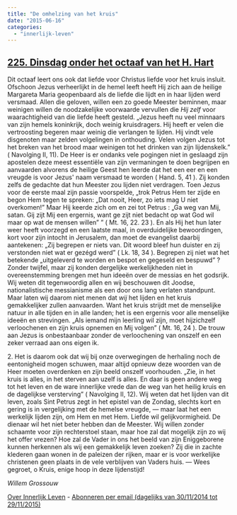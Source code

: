 ```yaml
---
title: "De omhelzing van het kruis"
date: "2015-06-16"
categories: 
  - "innerlijk-leven"
---
```


## [225\. Dinsdag onder het octaaf van het H. Hart](http://ift.tt/1GIyL3k)

Dit octaaf leert ons ook dat liefde voor Christus liefde voor het kruis insluit. Ofschoon Jezus verheerlijkt in de hemel leeft heeft Hij zich aan de heilige Margareta Maria geopenbaard als de liefde die lijdt en in haar lijden werd versmaad. Allen die geloven, willen een zo goede Meester beminnen, maar weinigen willen de noodzakelijke voorwaarde vervullen die _Hij zelf_ voor waarachtigheid van die liefde heeft gesteld. „Jezus heeft nu veel minnaars van zijn hemels koninkrijk, doch weinig kruisdragers. Hij heeft er velen die vertroosting begeren maar weinig die verlangen te lijden. Hij vindt vele disgenoten maar zelden volgelingen in onthouding. Velen volgen Jezus tot het breken van het brood maar weinigen tot het drinken van zijn lijdenskelk.” ( Navolging II, 11). De Heer is er ondanks vele pogingen niet in geslaagd zijn apostelen deze meest essentiële van zijn vermaningen te doen begrijpen en aanvaarden alvorens de heilige Geest hen leerde dat het een eer en een vreugde is voor Jezus' naam versmaad te worden ( Hand. 5, 41 ). Zij konden zelfs de gedachte dat hun Meester zou lijden niet verdragen. Toen Jezus voor de eerste maal zijn passie voorspelde, „trok Petrus Hem ter zijde en begon Hem tegen te spreken: „Dat nooit, Heer, zo iets mag U niet overkomen!” Maar Hij keerde zich om en zei tot Petrus : „Ga weg van Mij, satan. Gij zijt Mij een ergernis, want ge zijt niet bedacht op wat God wil maar op wat de mensen willen” ” ( Mt. 16, 22. 23 ). En als Hij het hun later weer heeft voorzegd en een laatste maal, in overduidelijke bewoordingen, kort voor zijn intocht in Jerusalem, dan moet de evangelist daarbij aantekenen: „Zij begrepen er niets van. Dit woord bleef hun duister en zij verstonden niet wat er gezégd werd” ( Lk. 18, 34 ). Begrepen zij niet wat het betekende „uitgeleverd te worden en bespot en gegeseld en bespuwd” ? Zonder twijfel, maar zij konden dergelijke werkelijkheden niet in overeenstemming brengen met hun ideeën over de messias en het godsrijk. Wij weten dit tegenwoordig allen en wij beschouwen dit Joodse, nationalistische messianisme als een door ons lang verlaten standpunt. Maar laten wij daarom niet menen dat _wij_ het lijden en het kruis gemakkelijker zullen aanvaarden. Want het kruis strijdt met de menselijke natuur in alle tijden en in alle landen; het is een ergernis voor alle menselijke ideeën en strevingen. „Als iemand mijn leerling wil zijn, moet hijzichzelf verloochenen en zijn kruis opnemen en Mij volgen” ( Mt. 16, 24 ). De trouw aan Jezus is onbestaanbaar zonder de verloochening van onszelf en een zeker verraad aan ons eigen ik.

2\. Het is daarom ook dat wij bij onze overwegingen de herhaling noch de eentonigheid mogen schuwen, maar altijd opnieuw deze woorden van de Heer moeten overdenken en zijn beeld onszelf voorhouden. „Zie, in het kruis is alles, in het sterven aan uzelf is alles. En daar is geen andere weg tot het leven en de ware innerlijke vrede dan de weg van het heilig kruis en de dagelijkse versterving” ( Navolging II, 12). Wij weten dat het lijden van dit leven, zoals Sint Petrus zegt in het epistel van de Zondag, slechts kort en gering is in vergelijking met de hemelse vreugde, — maar laat het een werkelijk lijden zijn, om Hem en met Hem. Liefde wil gelijkvormigheid. De dienaar wil het niet beter hebben dan de Meester. Wij willen zonder schaamte voor zijn rechterstoel staan, maar hoe zal dat mogelijk zijn zo wij het offer vrezen? Hoe zal de Vader in ons het beeld van zijn Eniggeborene kunnen herkennen als wij een gemakkelijk leven zoeken? Zij die in zachte klederen gaan wonen in de paleizen der rijken, maar er is voor werkelijke christenen geen plaats in de vele verblijven van Vaders huis. — Wees gegroet, o Kruis, enige hoop in deze lijdenstijd!

_Willem Grossouw_

[Over Innerlijk Leven](http://ift.tt/1y6X5mY) - [Abonneren per email (dagelijks van 30/11/2014 tot 29/11/2015)](http://eepurl.com/9P3DT)

